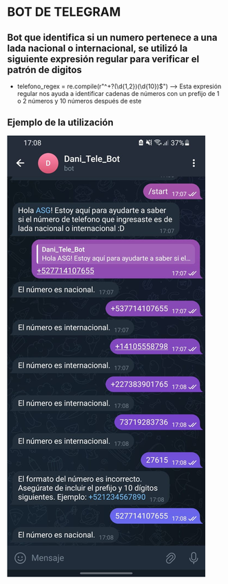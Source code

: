 # BOT DE TELEGRAM

## Bot que identifica si un numero pertenece a una lada nacional o internacional, se utilizó la siguiente expresión regular para verificar el patrón de digitos

- telefono_regex = re.compile(r"^\+?(\d{1,2})(\d{10})$") --> Esta expresión regular nos ayuda a identificar cadenas de números con un prefijo de 1 o 2 números y 10 números después de este

## Ejemplo de la utilización

![Ejemplo de la utilización](./ss_bot.jpeg)
